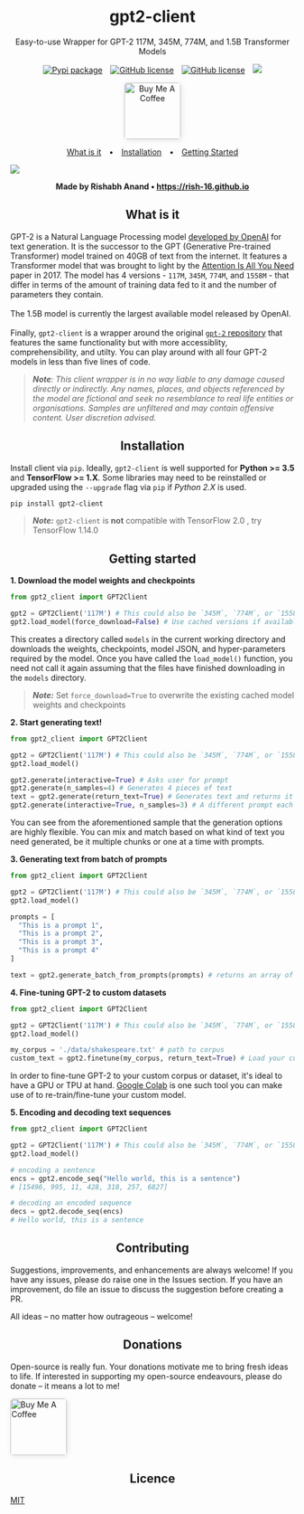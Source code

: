<h1 align="center">gpt2-client</h1>

<p align="center">Easy-to-use Wrapper for GPT-2 117M, 345M, 774M, and 1.5B Transformer Models</p>

<p align="center">

  <a>
    <a style="margin: 0 5px" href="https://pypi.org/project/gpt2-client/"><img src="https://img.shields.io/pypi/v/gpt2-client?color=%231dd1a1&logo=%231dd1a1&logoColor=%231dd1a1" alt="Pypi package"></a>
  </a>
  <a>
    <a style="margin: 0 5px" href="https://pepy.tech/project/gpt2-client"><img src="https://pepy.tech/badge/gpt2-client" alt="GitHub license"></a>
  </a>
  <a>
    <a style="margin: 0 5px" href="https://opensource.org/licenses/MIT"><img src="https://img.shields.io/badge/license-MIT-%23feca57" alt="GitHub license"></a>
  </a>
  <a>
    <a style="margin: 0 5px" href="https://colab.research.google.com/drive/1RZwp1n6XeWxvhBjt1e3ATSOy4Mj9GEEl"><img    src="https://colab.research.google.com/assets/colab-badge.svg"></a>
  </a>

</p>

<p align="center">

  <a>
    <a href="https://www.buymeacoffee.com/qHtxL0S" target="_blank"><img src="https://cdn.buymeacoffee.com/buttons/default-green.png" alt="Buy Me A Coffee" style="width: 100px !important; border-radius: 5px !important; box-shadow: 2px 2px 10px rgba(0, 0, 0, 0.1) !important;" ></a>
  </a>

</p>

<p align="center">
  <a style="padding: 0 10px;" href="#what-is-it">What is it</a> • 
  <a style="padding: 0 10px;" href="#installation">Installation</a> • 
  <a style="padding: 0 10px;" href="#getting-started">Getting Started</a>
</p>

<div><img src="https://github.com/rish-16/gpt2client/raw/master/assets/demo.png" /></div>

<p align="center"><strong>Made by Rishabh Anand • <a href="https://rish-16.github.io">https://rish-16.github.io</a></strong></p>

<p align="center"><h2 align="center">What is it</h2></p>

GPT-2 is a Natural Language Processing model [developed by OpenAI](https://openai.com/blog/better-language-models/) for text generation. It is the successor to the GPT (Generative Pre-trained Transformer) model trained on 40GB of text from the internet. It features a Transformer model that was brought to light by the [Attention Is All You Need](https://arxiv.org/abs/1706.03762) paper in 2017. The model has 4 versions - `117M`, `345M`, `774M`, and `1558M` - that differ in terms of the amount of training data fed to it and the number of parameters they contain. 
<br>
<br>
The 1.5B model is currently the largest available model released by OpenAI.
<br>
<br>
Finally, `gpt2-client` is a wrapper around the original [`gpt-2` repository](https://github.com/openai/gpt-2) that features the same functionality but with more accessiblity, comprehensibility, and utilty. You can play around with all four GPT-2 models in less than five lines of code.

> ***Note**: This client wrapper is in no way liable to any damage caused directly or indirectly. Any names, places, and objects referenced by the model are fictional and seek no resemblance to real life entities or organisations. Samples are unfiltered and may contain offensive content. User discretion advised.*

<p align="center"><h2 align="center">Installation</h2></p>

Install client via `pip`. Ideally, `gpt2-client` is well supported for <strong>Python >= 3.5</strong> and <strong>TensorFlow >= 1.X</strong>. Some libraries may need to be reinstalled or upgraded using the `--upgrade` flag via `pip` if *Python 2.X* is used.

```bash
pip install gpt2-client
```

> ***Note:*** `gpt2-client` is **not** compatible with TensorFlow 2.0 , try TensorFlow 1.14.0

<p align="center"><h2 align="center">Getting started</h2></p>

**1. Download the model weights and checkpoints**

```python
from gpt2_client import GPT2Client

gpt2 = GPT2Client('117M') # This could also be `345M`, `774M`, or `1558M`. Rename `save_dir` to anything.
gpt2.load_model(force_download=False) # Use cached versions if available.
```

This creates a directory called `models` in the current working directory and downloads the weights, checkpoints, model JSON, and hyper-parameters required by the model. Once you have called the `load_model()` function, you need not call it again assuming that the files have finished downloading in the `models` directory.

> ***Note:*** Set `force_download=True` to overwrite the existing cached model weights and checkpoints

**2. Start generating text!**

```python
from gpt2_client import GPT2Client

gpt2 = GPT2Client('117M') # This could also be `345M`, `774M`, or `1558M`
gpt2.load_model()

gpt2.generate(interactive=True) # Asks user for prompt
gpt2.generate(n_samples=4) # Generates 4 pieces of text
text = gpt2.generate(return_text=True) # Generates text and returns it in an array
gpt2.generate(interactive=True, n_samples=3) # A different prompt each time
```

You can see from the aforementioned sample that the generation options are highly flexible. You can mix and match based on what kind of text you need generated, be it multiple chunks or one at a time with prompts.

**3. Generating text from batch of prompts**

```python
from gpt2_client import GPT2Client

gpt2 = GPT2Client('117M') # This could also be `345M`, `774M`, or `1558M`
gpt2.load_model()

prompts = [
  "This is a prompt 1",
  "This is a prompt 2",
  "This is a prompt 3",
  "This is a prompt 4"
]

text = gpt2.generate_batch_from_prompts(prompts) # returns an array of generated text
```

**4. Fine-tuning GPT-2 to custom datasets**

```python
from gpt2_client import GPT2Client

gpt2 = GPT2Client('117M') # This could also be `345M`, `774M`, or `1558M`
gpt2.load_model()

my_corpus = './data/shakespeare.txt' # path to corpus
custom_text = gpt2.finetune(my_corpus, return_text=True) # Load your custom dataset
```

In order to fine-tune GPT-2 to your custom corpus or dataset, it's ideal to have a GPU or TPU at hand. [Google Colab](http://colab.research.google.com) is one such tool you can make use of to re-train/fine-tune your custom model.

**5. Encoding and decoding text sequences**

```python
from gpt2_client import GPT2Client

gpt2 = GPT2Client('117M') # This could also be `345M`, `774M`, or `1558M`
gpt2.load_model()

# encoding a sentence
encs = gpt2.encode_seq("Hello world, this is a sentence")
# [15496, 995, 11, 428, 318, 257, 6827]

# decoding an encoded sequence
decs = gpt2.decode_seq(encs)
# Hello world, this is a sentence
```

<p align="center"><h2 align="center">Contributing</h2></p>

Suggestions, improvements, and enhancements are always welcome! If you have any issues, please do raise one in the Issues section. If you have an improvement, do file an issue to discuss the suggestion before creating a PR.

All ideas – no matter how outrageous – welcome!

<p align="center"><h2 align="center">Donations</h2></p>

Open-source is really fun. Your donations motivate me to bring fresh ideas to life. If interested in supporting my open-source endeavours, please do donate – it means a lot to me!

<a href="https://www.buymeacoffee.com/qHtxL0S" target="_blank"><img src="https://cdn.buymeacoffee.com/buttons/default-green.png" alt="Buy Me A Coffee" style="width: 100px !important; border-radius: 5px !important; box-shadow: 2px 2px 10px rgba(0, 0, 0, 0.1) !important;" ></a>

<p align="center"><h2 align="center">Licence</h2></p>

[MIT](https://github.com/rish-16/gpt2client/blob/master/LICENSE.txt)
